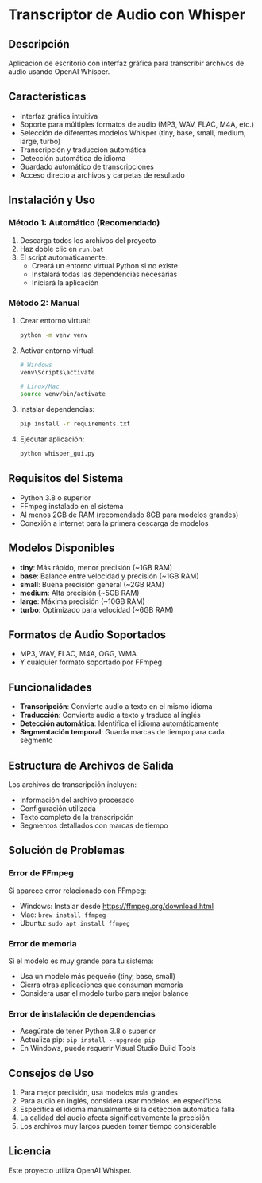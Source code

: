 # Transcriptor de Audio con Whisper

## Descripción
Aplicación de escritorio con interfaz gráfica para transcribir archivos de audio usando OpenAI Whisper.

## Características
- Interfaz gráfica intuitiva
- Soporte para múltiples formatos de audio (MP3, WAV, FLAC, M4A, etc.)
- Selección de diferentes modelos Whisper (tiny, base, small, medium, large, turbo)
- Transcripción y traducción automática
- Detección automática de idioma
- Guardado automático de transcripciones
- Acceso directo a archivos y carpetas de resultado

## Instalación y Uso

### Método 1: Automático (Recomendado)
1. Descarga todos los archivos del proyecto
2. Haz doble clic en `run.bat`
3. El script automáticamente:
   - Creará un entorno virtual Python si no existe
   - Instalará todas las dependencias necesarias
   - Iniciará la aplicación

### Método 2: Manual
1. Crear entorno virtual:
   ```bash
   python -m venv venv
   ```

2. Activar entorno virtual:
   ```bash
   # Windows
   venv\Scripts\activate
   
   # Linux/Mac
   source venv/bin/activate
   ```

3. Instalar dependencias:
   ```bash
   pip install -r requirements.txt
   ```

4. Ejecutar aplicación:
   ```bash
   python whisper_gui.py
   ```

## Requisitos del Sistema
- Python 3.8 o superior
- FFmpeg instalado en el sistema
- Al menos 2GB de RAM (recomendado 8GB para modelos grandes)
- Conexión a internet para la primera descarga de modelos

## Modelos Disponibles
- **tiny**: Más rápido, menor precisión (~1GB RAM)
- **base**: Balance entre velocidad y precisión (~1GB RAM)
- **small**: Buena precisión general (~2GB RAM)
- **medium**: Alta precisión (~5GB RAM)
- **large**: Máxima precisión (~10GB RAM)
- **turbo**: Optimizado para velocidad (~6GB RAM)

## Formatos de Audio Soportados
- MP3, WAV, FLAC, M4A, OGG, WMA
- Y cualquier formato soportado por FFmpeg

## Funcionalidades
- **Transcripción**: Convierte audio a texto en el mismo idioma
- **Traducción**: Convierte audio a texto y traduce al inglés
- **Detección automática**: Identifica el idioma automáticamente
- **Segmentación temporal**: Guarda marcas de tiempo para cada segmento

## Estructura de Archivos de Salida
Los archivos de transcripción incluyen:
- Información del archivo procesado
- Configuración utilizada
- Texto completo de la transcripción
- Segmentos detallados con marcas de tiempo

## Solución de Problemas

### Error de FFmpeg
Si aparece error relacionado con FFmpeg:
- Windows: Instalar desde https://ffmpeg.org/download.html
- Mac: `brew install ffmpeg`
- Ubuntu: `sudo apt install ffmpeg`

### Error de memoria
Si el modelo es muy grande para tu sistema:
- Usa un modelo más pequeño (tiny, base, small)
- Cierra otras aplicaciones que consuman memoria
- Considera usar el modelo turbo para mejor balance

### Error de instalación de dependencias
- Asegúrate de tener Python 3.8 o superior
- Actualiza pip: `pip install --upgrade pip`
- En Windows, puede requerir Visual Studio Build Tools

## Consejos de Uso
1. Para mejor precisión, usa modelos más grandes
2. Para audio en inglés, considera usar modelos .en específicos
3. Especifica el idioma manualmente si la detección automática falla
4. La calidad del audio afecta significativamente la precisión
5. Los archivos muy largos pueden tomar tiempo considerable

## Licencia
Este proyecto utiliza OpenAI Whisper.